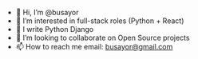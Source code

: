 - 👋 Hi, I’m @busayor
- 👀 I’m interested in full-stack roles (Python + React)
- 🌱 I write Python Django
- 💞️ I’m looking to collaborate on Open Source projects
- 📫 How to reach me email: busayor@gmail.com

<!---
busayor/busayor is a ✨ special ✨ repository because its `README.md` (this file) appears on your GitHub profile.
You can click the Preview link to take a look at your changes.
--->

